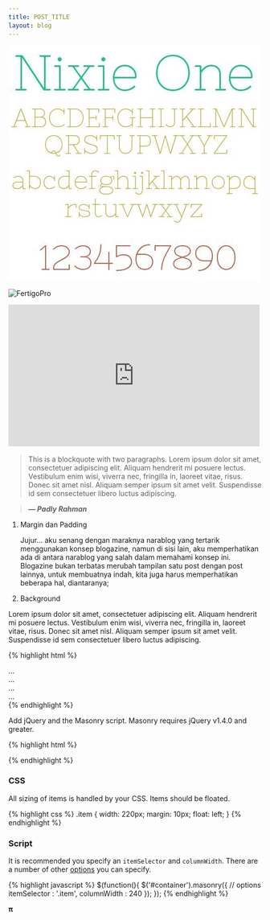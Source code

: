 ```yaml
---
title: POST_TITLE
layout: blog
---
```


![Nixie One](/img/nixie.jpg)

![FertigoPro](/img/Fertigo.png)

<iframe src="http://player.vimeo.com/video/2354261" width="500" height="282" frameborder="0" webkitAllowFullScreen mozallowfullscreen allowFullScreen></iframe>

> This is a blockquote with two paragraphs. Lorem ipsum dolor sit amet, consectetuer adipiscing elit. Aliquam hendrerit mi posuere lectus. Vestibulum enim wisi, viverra nec, fringilla in, laoreet vitae, risus.  Donec sit amet nisl. Aliquam semper ipsum sit amet velit. Suspendisse id sem consectetuer libero luctus adipiscing.

> <cite>__&mdash; Padly Rahman__</cite>

1.  Margin dan Padding

    Jujur... aku senang dengan maraknya narablog yang tertarik menggunakan konsep blogazine, namun di sisi lain, aku memperhatikan ada di antara narablog yang salah dalam memahami konsep ini. Blogazine bukan terbatas merubah tampilan satu post dengan post lainnya, untuk membuatnya indah, kita juga harus memperhatikan beberapa hal, diantaranya;

2.  Background

Lorem ipsum dolor sit amet, consectetuer adipiscing elit. Aliquam hendrerit mi posuere lectus. Vestibulum enim wisi, viverra nec, fringilla in, laoreet vitae, risus.  Donec sit amet nisl. Aliquam semper ipsum sit amet velit. Suspendisse id sem consectetuer libero luctus adipiscing.

{% highlight html %}
<div id="container">
  <div class="item">...</div>
  <div class="item">...</div>
  <div class="item">...</div>
  ...
</div>
{% endhighlight %}

Add jQuery and the Masonry script. Masonry requires jQuery v1.4.0 and greater.

{% highlight html %}
<script src="//ajax.googleapis.com/ajax/libs/jquery/1.6.1/jquery.min.js"></script>
<script src="/path/to/jquery.masonry.min.js"></script>
{% endhighlight %}

### CSS

All sizing of items is handled by your CSS. Items should be floated.

{% highlight css %}
.item {
  width: 220px;
  margin: 10px;
  float: left;
}
{% endhighlight %}

### Script

It is recommended you specify an `itemSelector` and `columnWidth`. There are a number of other [options](options.html) you can specify.

{% highlight javascript %}
$(function(){
  $('#container').masonry({
    // options
    itemSelector : '.item',
    columnWidth : 240
  });
});
{% endhighlight %}



__&#x3C0;__